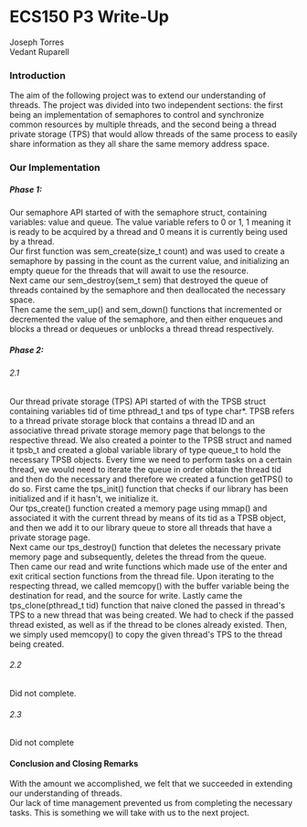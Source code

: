 ECS150 P3 Write-Up
==========
Joseph Torres   
Vedant Ruparell  

### Introduction
The aim of the following project was to extend our understanding of threads. The project was divided into two independent sections: the first being an implementation of semaphores to control and synchronize common resources by multiple threads, and the second being a thread private storage (TPS) that would allow threads of the same process to easily share information as they all share the same memory address space.
      

### Our Implementation
##### Phase 1: 
Our semaphore API started of with the semaphore struct, containing variables: value and queue. The value variable refers to 0 or 1, 1 meaning it is ready to be acquired by a thread and 0 means it is currently being used by a thread.  
Our first function was sem_create(size_t count) and was used to create a semaphore by passing in the count as the current value, and initializing an empty queue for the threads that will await to use the resource.  
Next came our sem_destroy(sem_t sem) that destroyed the queue of threads contained by the semaphore and then deallocated the necessary space.  
Then came the sem_up() and sem_down() functions that incremented or decremented the value of the semaphore, and then either enqueues and blocks a thread or dequeues or unblocks a thread thread respectively. 

##### Phase 2:
###### 2.1
Our thread private storage (TPS) API started of with the TPSB struct containing variables tid of time pthread_t and tps of type char*. TPSB refers to a thread private storage block that contains a thread ID and an associative thread private storage memory page that belongs to the respective thread. We also created a pointer to the TPSB struct and named it tpsb_t and created a global variable library of type queue_t to hold the necessary TPSB objects. Every time we need to perform tasks on a certain thread, we would need to iterate the queue in order obtain the thread tid and then do the necessary and therefore we created a function getTPS() to do so. 
First came the tps_init() function that checks if our library has been initialized and if it hasn't, we initialize it.  
Our tps_create() function created a memory page using mmap() and associated it with the current thread by means of its tid as a TPSB object, and then we add it to our library queue to store all threads that have a private storage page.  
Next came our tps_destroy() function that deletes the necessary private memory page and subsequently, deletes the thread from the queue.  
Then came our read and write functions which made use of the enter and exit critical section functions from the thread file. Upon iterating to the respecting thread, we called memcopy() with the buffer variable being the destination for read, and the source for write.
Lastly came the tps_clone(pthread_t tid) function that naive cloned the passed in thread's TPS to a new thread that was being created. We had to check if the passed thread existed, as well as if the thread to be clones already existed. Then, we simply used memcopy() to copy the given thread's TPS to the thread being created.
###### 2.2
Did not complete.

###### 2.3
Did not complete


#### Conclusion and Closing Remarks
With the amount we accomplished, we felt that we succeeded in extending our understanding of threads.   
Our lack of time management prevented us from completing the necessary tasks. This is something we will take with us to the next project.
